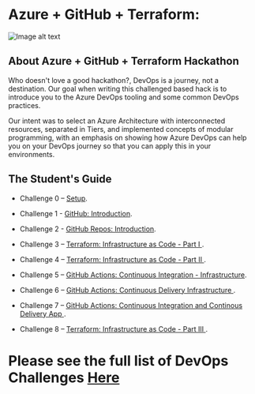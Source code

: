 # Azure + GitHub + Terraform:


![Image alt text](../Hack/Images/otono.png)


## About Azure + GitHub + Terraform Hackathon

Who doesn't love a good hackathon?, DevOps is a journey, not a destination. Our goal when writing this challenged based hack is to introduce you to the Azure DevOps tooling and some common DevOps practices.

Our intent was to select an Azure Architecture with interconnected resources, separated in Tiers, and implemented concepts of modular programming, with an emphasis on showing how Azure DevOps can help you on your DevOps journey so that you can apply this in your environments.

## The Student's Guide

- Challenge 0 – [Setup](/Hack/challenge00.md).

- Challenge 1 - [GitHub: Introduction](/Hack/challenge01.md).

- Challenge 2 - [GitHub Repos: Introduction](/Hack/challenge02.md).

- Challenge 3 – [Terraform: Infrastructure as Code - Part I ](/Hack/challenge03.md).

- Challenge 4 – [Terraform: Infrastructure as Code - Part II ](/Hack/challenge04.md).

- Challenge 5 – [GitHub Actions: Continuous Integration - Infrastructure](/Hack/challenge05.md).

- Challenge 6 – [GitHub Actions: Continuous Delivery Infrastructure ](/Hack/challenge06.md).

- Challenge 7 – [GitHub Actions: Continuous Integration and Continous Delivery App ](/Hack/challenge07.md).

- Challenge 8 – [Terraform: Infrastructure as Code - Part III ](/Hack/challenge08.md).

# Please see the full list of DevOps Challenges [Here](/Hack/challenge00.md)
